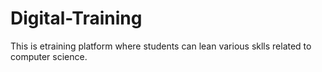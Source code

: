 # Digital-Training
This is etraining platform where students can lean various sklls related to computer science.
